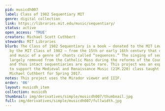 ```yaml
---
pid: musicdh007
label: Class of 1982 Sequentiary MIT
genre: digital collection
link: https://libraries.mit.edu/music/sequentiary/
status: active
open_access: 'TRUE'
creators: Michael Scott Cuthbert
stewards: MIT Libraries
blurb: The Class of 1982 Sequentiary is a book — donated to the MIT Lewis Music Library
  by the MIT Class of 1982 — from the 15th or early 16th century that contains text
  and music of a genre of chants called “sequences.” The singing of sequences was
  largely removed from the Catholic Mass during the reforms of the Counter-Reformation,
  and thus intact sequentiaries are quite rare. This project was an experiment created
  to support the Medieval and Renaissance Music (21M.220) class taught by Professor
  Michael Cuthbert for Spring 2017.
notes: This project uses the Mirador viewer and IIIF.
order: '06'
layout: musicdh_item
collection: musicdh
thumbnail: img/derivatives/simple/musicdh007/thumbnail.jpg
full: img/derivatives/simple/musicdh007/fullwidth.jpg
---
```

